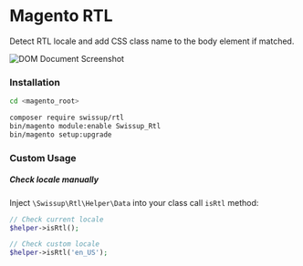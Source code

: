 # Magento RTL

Detect RTL locale and add CSS class name to the body element if matched.

![DOM Document Screenshot](http://docs.swissuplabs.com/images/m2/rtl/dom-document.png)

### Installation

```bash
cd <magento_root>

composer require swissup/rtl
bin/magento module:enable Swissup_Rtl
bin/magento setup:upgrade
```

### Custom Usage

##### Check locale manually

Inject `\Swissup\Rtl\Helper\Data` into your class call `isRtl` method:

```php
// Check current locale
$helper->isRtl();

// Check custom locale
$helper->isRtl('en_US');
```
